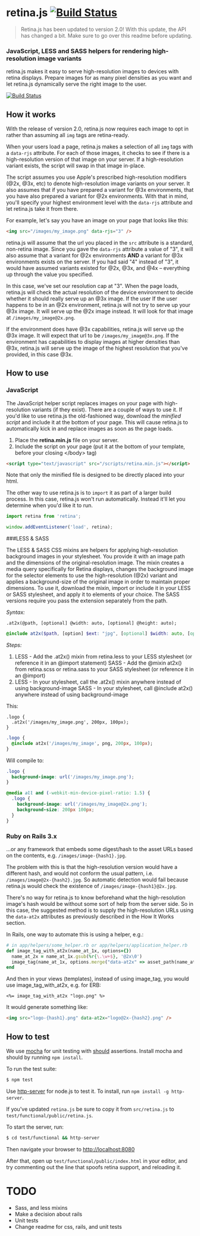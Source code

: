 # retina.js [![Build Status](https://secure.travis-ci.org/imulus/retinajs.png?branch=master)](http://travis-ci.org/imulus/retinajs)

> Retina.js has been updated to version 2.0! With this update, the API has changed a bit. Make sure to go over this readme before updating.

### JavaScript, LESS and SASS helpers for rendering high-resolution image variants

retina.js makes it easy to serve high-resolution images to devices with retina displays. Prepare images for as many pixel densities as you want and let retina.js dynamically serve the right image to the user.

[![Build Status](https://secure.travis-ci.org/imulus/retinajs.png?branch=master)](http://travis-ci.org/imulus/retinajs)

## How it works

With the release of version 2.0, retina.js now requires each image to opt in rather than assuming all `img` tags are retina-ready.

When your users load a page, retina.js makes a selection of all `img` tags with a `data-rjs` attribute. For each of those images, it checks to see if there is a high-resolution version of that image on your server. If a high-resolution variant exists, the script will swap in that image in-place.

The script assumes you use Apple's prescribed high-resolution modifiers (@2x, @3x, etc) to denote high-resolution image variants on your server. It also assumes that if you have prepared a variant for @3x environments, that you have also prepared a variant for @2x environments. With that in mind, you'll specify your highest environment level with the `data-rjs` attribute and let retina.js take it from there.

For example, let's say you have an image on your page that looks like this:

```html
<img src="/images/my_image.png" data-rjs="3" />
```

retina.js will assume that the url you placed in the `src` attribute is a standard, non-retina image. Since you gave the `data-rjs` attribute a value of "3", it will also assume that a variant for @2x environments **AND** a variant for @3x environments exists on the server. If you had said "4" instead of "3", it would have assumed variants existed for @2x, @3x, and @4x – everything up through the value you specified.

In this case, we've set our resolution cap at "3". When the page loads, retina.js will check the actual resolution of the device environment to decide whether it should really serve up an @3x image. If the user If the user happens to be in an @2x environment, retina.js will not try to serve up your @3x image. It will serve up the @2x image instead. It will look for that image at `/images/my_image@2x.png`.

If the environment does have @3x capabilities, retina.js will serve up the @3x image. It will expect that url to be `/images/my_image@3x.png`. If the environment has capabilities to display images at higher densities than @3x, retina.js will serve up the image of the highest resolution that you've provided, in this case @3x.


## How to use

### JavaScript

The JavaScript helper script replaces images on your page with high-resolution variants (if they exist). There are a couple of ways to use it. If you'd like to use retina.js the old-fashioned way, download the _minified script_ and include it at the bottom of your page. This will cause retina.js to automatically kick in and replace images as soon as the page loads.

1. Place the **retina.min.js** file on your server.
2. Include the script on your page (put it at the bottom of your template, before your closing \</body> tag)

``` html
<script type="text/javascript" src="/scripts/retina.min.js"></script>
```

Note that only the minified file is designed to be directly placed into your html.

The other way to use retina.js is to `import` it as part of a larger build process. In this case, retina.js won't run automatically. Instead it'll let you determine when you'd like it to run.

```JavaScript
import retina from 'retina';

window.addEventListener('load', retina);
```


###LESS & SASS

The LESS &amp; SASS CSS mixins are helpers for applying high-resolution background images in your stylesheet. You provide it with an image path and the dimensions of the original-resolution image. The mixin creates a media query specifically for Retina displays, changes the background image for the selector elements to use the high-resolution (@2x) variant and applies a background-size of the original image in order to maintain proper dimensions. To use it, download the mixin, import or include it in your LESS or SASS stylesheet, and apply it to elements of your choice. The SASS versions require you pass the extension separately from the path.

*Syntax:*

``` less
.at2x(@path, [optional] @width: auto, [optional] @height: auto);
```

``` scss
@include at2x($path, [option] $ext: "jpg", [optional] $width: auto, [optional] $height: auto);
```

*Steps:*

1. LESS - Add the .at2x() mixin from retina.less to your LESS stylesheet (or reference it in an @import statement)
SASS - Add the @mixin at2x() from retina.scss or retina.sass to your SASS stylesheet (or reference it in an @import)
2. LESS - In your stylesheet, call the .at2x() mixin anywhere instead of using background-image
SASS - In your stylesheet, call @include at2x() anywhere instead of using background-image

This:

``` less
.logo {
  .at2x('/images/my_image.png', 200px, 100px);
}
```

``` sass
.logo {
  @include at2x('/images/my_image', png, 200px, 100px);
}
```

Will compile to:

``` css
.logo {
  background-image: url('/images/my_image.png');
}

@media all and (-webkit-min-device-pixel-ratio: 1.5) {
  .logo {
    background-image: url('/images/my_image@2x.png');
    background-size: 200px 100px;
  }
}
```

### Ruby on Rails 3.x

...or any framework that embeds some digest/hash to the asset URLs based on the contents, e.g. `/images/image-{hash1}.jpg`.

The problem with this is that the high-resolution version would have a different hash, and would not conform the usual pattern, i.e. `/images/image@2x-{hash2}.jpg`. So automatic detection would fail because retina.js would check the existence of `/images/image-{hash1}@2x.jpg`.

There's no way for retina.js to know beforehand what the high-resolution image's hash would be without some sort of help from the server side. So in this case, the suggested method is to supply the high-resolution URLs using the `data-at2x` attributes as previously described in the How It Works section.

In Rails, one way to automate this is using a helper, e.g.:

```ruby
# in app/helpers/some_helper.rb or app/helpers/application_helper.rb
def image_tag_with_at2x(name_at_1x, options={})
  name_at_2x = name_at_1x.gsub(%r{\.\w+$}, '@2x\0')
  image_tag(name_at_1x, options.merge("data-at2x" => asset_path(name_at_2x)))
end
```

And then in your views (templates), instead of using image_tag, you would use image_tag_with_at2x, e.g. for ERB:

```erb
<%= image_tag_with_at2x "logo.png" %>
```

It would generate something like:

```html
<img src="logo-{hash1}.png" data-at2x="logo@2x-{hash2}.png" />
```

## How to test

We use [mocha](http://visionmedia.github.com/mocha/) for unit testing with [should](https://github.com/visionmedia/should.js) assertions. Install mocha and should by running `npm install`.

To run the test suite:

``` bash
$ npm test
```

Use [http-server](https://github.com/nodeapps/http-server) for node.js to test it. To install, run `npm install -g http-server`.

If you've updated `retina.js` be sure to copy it from `src/retina.js` to `test/functional/public/retina.js`.

To start the server, run:

``` bash
$ cd test/functional && http-server
```

Then navigate your browser to [http://localhost:8080](http://localhost:8080)

After that, open up `test/functional/public/index.html` in your editor, and try commenting out the line that spoofs retina support, and reloading it.


# TODO

- Sass, and less mixins
- Make a decision about rails
- Unit tests
- Change readme for css, rails, and unit tests
